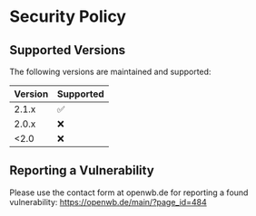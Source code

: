 # Security Policy

## Supported Versions

The following versions are maintained and supported:

| Version | Supported          |
| ------- | ------------------ |
| 2.1.x   | :white_check_mark: |
| 2.0.x   | :x:                |
| <2.0    | :x:                |

## Reporting a Vulnerability

Please use the contact form at openwb.de for reporting a found vulnerability:
https://openwb.de/main/?page_id=484
